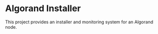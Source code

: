 # Algorand Installer

This project provides an installer and monitoring system for an Algorand node.